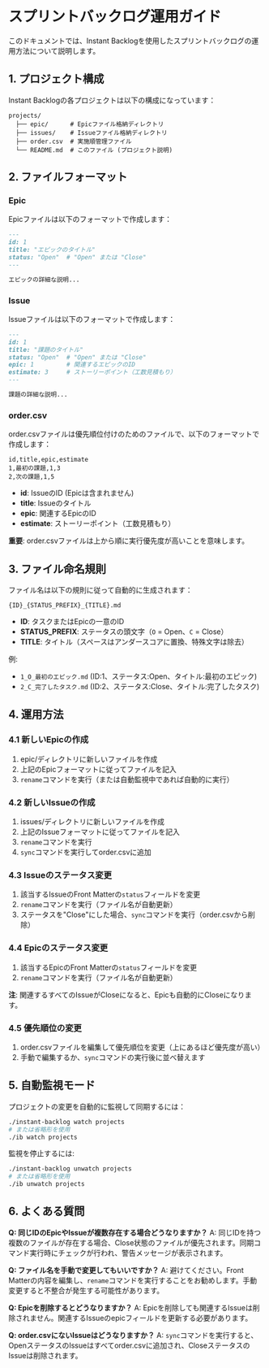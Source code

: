 # スプリントバックログ運用ガイド

このドキュメントでは、Instant Backlogを使用したスプリントバックログの運用方法について説明します。

## 1. プロジェクト構成

Instant Backlogの各プロジェクトは以下の構成になっています：

```
projects/
  ├── epic/      # Epicファイル格納ディレクトリ
  ├── issues/    # Issueファイル格納ディレクトリ
  ├── order.csv  # 実施順管理ファイル
  └── README.md  # このファイル (プロジェクト説明)
```

## 2. ファイルフォーマット

### Epic

Epicファイルは以下のフォーマットで作成します：

```markdown
---
id: 1
title: "エピックのタイトル"
status: "Open"  # "Open" または "Close"
---

エピックの詳細な説明...
```

### Issue

Issueファイルは以下のフォーマットで作成します：

```markdown
---
id: 1
title: "課題のタイトル"
status: "Open"  # "Open" または "Close"
epic: 1         # 関連するエピックのID
estimate: 3     # ストーリーポイント（工数見積もり）
---

課題の詳細な説明...
```

### order.csv

order.csvファイルは優先順位付けのためのファイルで、以下のフォーマットで作成します：

```csv
id,title,epic,estimate
1,最初の課題,1,3
2,次の課題,1,5
```

- **id**: IssueのID (Epicは含まれません)
- **title**: Issueのタイトル
- **epic**: 関連するEpicのID
- **estimate**: ストーリーポイント（工数見積もり）

**重要**: order.csvファイルは上から順に実行優先度が高いことを意味します。

## 3. ファイル命名規則

ファイル名は以下の規則に従って自動的に生成されます：

```
{ID}_{STATUS_PREFIX}_{TITLE}.md
```

- **ID**: タスクまたはEpicの一意のID
- **STATUS_PREFIX**: ステータスの頭文字（`O` = Open、`C` = Close）
- **TITLE**: タイトル（スペースはアンダースコアに置換、特殊文字は除去）

例:
- `1_O_最初のエピック.md` (ID:1、ステータス:Open、タイトル:最初のエピック)
- `2_C_完了したタスク.md` (ID:2、ステータス:Close、タイトル:完了したタスク)

## 4. 運用方法

### 4.1 新しいEpicの作成

1. epic/ディレクトリに新しいファイルを作成
2. 上記のEpicフォーマットに従ってファイルを記入
3. `rename`コマンドを実行（または自動監視中であれば自動的に実行）

### 4.2 新しいIssueの作成

1. issues/ディレクトリに新しいファイルを作成
2. 上記のIssueフォーマットに従ってファイルを記入
3. `rename`コマンドを実行
4. `sync`コマンドを実行してorder.csvに追加

### 4.3 Issueのステータス変更

1. 該当するIssueのFront Matterの`status`フィールドを変更
2. `rename`コマンドを実行（ファイル名が自動更新）
3. ステータスを"Close"にした場合、`sync`コマンドを実行（order.csvから削除）

### 4.4 Epicのステータス変更

1. 該当するEpicのFront Matterの`status`フィールドを変更
2. `rename`コマンドを実行（ファイル名が自動更新）

**注**: 関連するすべてのIssueがCloseになると、Epicも自動的にCloseになります。

### 4.5 優先順位の変更

1. order.csvファイルを編集して優先順位を変更（上にあるほど優先度が高い）
2. 手動で編集するか、`sync`コマンドの実行後に並べ替えます

## 5. 自動監視モード

プロジェクトの変更を自動的に監視して同期するには：

```bash
./instant-backlog watch projects
# または省略形を使用
./ib watch projects
```

監視を停止するには:

```bash
./instant-backlog unwatch projects
# または省略形を使用
./ib unwatch projects
```

## 6. よくある質問

**Q: 同じIDのEpicやIssueが複数存在する場合どうなりますか？**
A: 同じIDを持つ複数のファイルが存在する場合、Close状態のファイルが優先されます。同期コマンド実行時にチェックが行われ、警告メッセージが表示されます。

**Q: ファイル名を手動で変更してもいいですか？**
A: 避けてください。Front Matterの内容を編集し、`rename`コマンドを実行することをお勧めします。手動変更すると不整合が発生する可能性があります。

**Q: Epicを削除するとどうなりますか？**
A: Epicを削除しても関連するIssueは削除されません。関連するIssueのepicフィールドを更新する必要があります。

**Q: order.csvにないIssueはどうなりますか？**
A: `sync`コマンドを実行すると、OpenステータスのIssueはすべてorder.csvに追加され、CloseステータスのIssueは削除されます。
